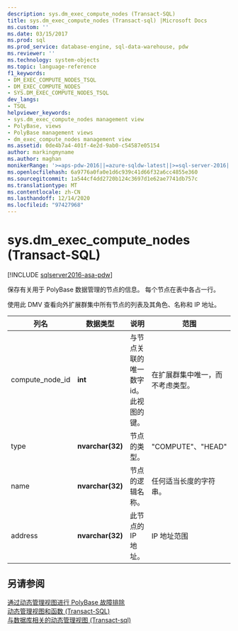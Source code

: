 ```yaml
---
description: sys.dm_exec_compute_nodes (Transact-SQL)
title: sys.dm_exec_compute_nodes (Transact-sql) |Microsoft Docs
ms.custom: ''
ms.date: 03/15/2017
ms.prod: sql
ms.prod_service: database-engine, sql-data-warehouse, pdw
ms.reviewer: ''
ms.technology: system-objects
ms.topic: language-reference
f1_keywords:
- DM_EXEC_COMPUTE_NODES_TSQL
- DM_EXEC_COMPUTE_NODES
- SYS.DM_EXEC_COMPUTE_NODES_TSQL
dev_langs:
- TSQL
helpviewer_keywords:
- sys.dm_exec_compute_nodes management view
- PolyBase, views
- PolyBase management views
- dm_exec_compute_nodes management view
ms.assetid: 0de4b7a4-401f-4e2d-9ab0-c54587e05154
author: markingmyname
ms.author: maghan
monikerRange: '>=aps-pdw-2016||=azure-sqldw-latest||>=sql-server-2016||>=sql-server-linux-2017||=azuresqldb-mi-current'
ms.openlocfilehash: 6a9776a0fa0e1d6c939c41d66f32a6cc4855e360
ms.sourcegitcommit: 1a544cf4dd2720b124c3697d1e62ae7741db757c
ms.translationtype: MT
ms.contentlocale: zh-CN
ms.lasthandoff: 12/14/2020
ms.locfileid: "97427968"
---
```

# <a name="sysdm_exec_compute_nodes-transact-sql"></a>sys.dm_exec_compute_nodes (Transact-SQL)

[!INCLUDE [sqlserver2016-asa-pdw](../../includes/applies-to-version/sqlserver2016-asa-pdw.md)]

  保存有关用于 PolyBase 数据管理的节点的信息。 每个节点在表中各占一行。  
  
 使用此 DMV 查看向外扩展群集中所有节点的列表及其角色、名称和 IP 地址。  
  
|列名|数据类型|说明|范围|  
|-----------------|---------------|-----------------|-----------|  
|compute_node_id|**int**|与节点关联的唯一数字 id。 此视图的键。|在扩展群集中唯一，而不考虑类型。|  
|type|**nvarchar(32)**|节点的类型。|"COMPUTE"、"HEAD"|  
|name|**nvarchar(32)**|节点的逻辑名称。|任何适当长度的字符串。|  
|address|**nvarchar(32)**|此节点的 IP 地址。|IP 地址范围|  
  
## <a name="see-also"></a>另请参阅  
 [通过动态管理视图进行 PolyBase 故障排除](/previous-versions/sql/sql-server-2016/mt146389(v=sql.130))   
 [动态管理视图和函数 (Transact-SQL)](~/relational-databases/system-dynamic-management-views/system-dynamic-management-views.md)   
 [与数据库相关的动态管理视图 &#40;Transact-sql&#41;](../../relational-databases/system-dynamic-management-views/database-related-dynamic-management-views-transact-sql.md)  
  
